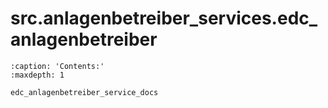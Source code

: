 # src.anlagenbetreiber_services.edc_anlagenbetreiber
```{toctree}
:caption: 'Contents:'
:maxdepth: 1

edc_anlagenbetreiber_service_docs
```